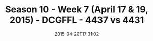 ---
title: Season 10 - Week 7 (April 17 & 19, 2015) - DCGFFL - 4437 vs 4431
teams_score:
- team: 4437
  score:
- team: 4431
  score: 12
mvp: Craig N. (Purple), Andy A. (Maroon)
game-ball: N/A
sportsperson: ''
season: 10
week: 7
date: '2015-04-20T17:31:02'
pageid: season-10-week-7-4437-vs-4431
---